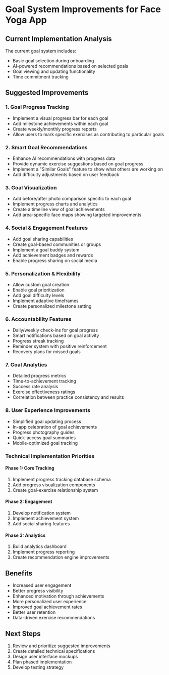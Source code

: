 # Goal System Improvements for Face Yoga App

## Current Implementation Analysis
The current goal system includes:
- Basic goal selection during onboarding
- AI-powered recommendations based on selected goals
- Goal viewing and updating functionality
- Time commitment tracking

## Suggested Improvements

### 1. Goal Progress Tracking
- Implement a visual progress bar for each goal
- Add milestone achievements within each goal
- Create weekly/monthly progress reports
- Allow users to mark specific exercises as contributing to particular goals

### 2. Smart Goal Recommendations
- Enhance AI recommendations with progress data
- Provide dynamic exercise suggestions based on goal progress
- Implement a "Similar Goals" feature to show what others are working on
- Add difficulty adjustments based on user feedback

### 3. Goal Visualization
- Add before/after photo comparison specific to each goal
- Implement progress charts and analytics
- Create a timeline view of goal achievements
- Add area-specific face maps showing targeted improvements

### 4. Social & Engagement Features
- Add goal sharing capabilities
- Create goal-based communities or groups
- Implement a goal buddy system
- Add achievement badges and rewards
- Enable progress sharing on social media

### 5. Personalization & Flexibility
- Allow custom goal creation
- Enable goal prioritization
- Add goal difficulty levels
- Implement adaptive timeframes
- Create personalized milestone setting

### 6. Accountability Features
- Daily/weekly check-ins for goal progress
- Smart notifications based on goal activity
- Progress streak tracking
- Reminder system with positive reinforcement
- Recovery plans for missed goals

### 7. Goal Analytics
- Detailed progress metrics
- Time-to-achievement tracking
- Success rate analysis
- Exercise effectiveness ratings
- Correlation between practice consistency and results

### 8. User Experience Improvements
- Simplified goal updating process
- In-app celebration of goal achievements
- Progress photography guides
- Quick-access goal summaries
- Mobile-optimized goal tracking

### Technical Implementation Priorities

#### Phase 1: Core Tracking
1. Implement progress tracking database schema
2. Add progress visualization components
3. Create goal-exercise relationship system

#### Phase 2: Engagement
1. Develop notification system
2. Implement achievement system
3. Add social sharing features

#### Phase 3: Analytics
1. Build analytics dashboard
2. Implement progress reporting
3. Create recommendation engine improvements

## Benefits
- Increased user engagement
- Better progress visibility
- Enhanced motivation through achievements
- More personalized user experience
- Improved goal achievement rates
- Better user retention
- Data-driven exercise recommendations

## Next Steps
1. Review and prioritize suggested improvements
2. Create detailed technical specifications
3. Design user interface mockups
4. Plan phased implementation
5. Develop testing strategy
